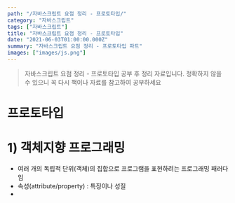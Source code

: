 ```yaml
---
path: "/자바스크립트 요점 정리 - 프로토타입/"
category: "자바스크립트"
tags: ["자바스크립트"]
title: "자바스크립트 요점 정리 - 프로토타입"
date: "2021-06-03T01:00:00.000Z"
summary: "자바스크립트 요점 정리 - 프로토타입 파트"
images: ["images/js.png"]
---
```


> 자바스크립트 요점 정리 - 프로토타입 공부 후 정리 자료입니다. 정확하지 않을 수 있으니 꼭 다시 책이나 자료를 참고하여 공부하세요



# 프로토타입

# 1) 객체지향 프로그래밍

* 여러 개의 독립적 단위(객체)의 집합으로 프로그램을 표현하려는 프로그래밍 패러다임
* 속성(attribute/property) : 특징이나 성질
* 